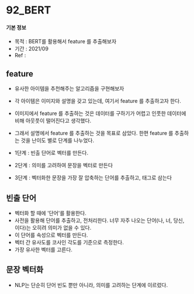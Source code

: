# 92_BERT

#### 기본 정보

- 목적 : BERT를 활용해서 feature 를 추출해보자
- 기간 : 2021/09
- Ref : 



## feature

- 유사한 아이템을 추천해주는 알고리즘을 구현해보자
- 각 아이템은 이미지와 설명을 갖고 있는데, 여기서 feature 를 추출하고자 한다.
- 이미지에서 feature 를 추출하는 것은
  데이터를 구하기가 어렵고
  인풋한 데이터에 비해 아웃풋이 떨어진다고 생각했다.
- 그래서 설명에서 feature 를 추출하는 것을 목표로 삼았다.
  한편 feature 를 추출하는 것을 난이도 별로 단계를 나누었다. 

- 1단계 : 빈출 단어로 벡터를 만든다.
- 2단계 : 의미를 고려하여 문장을 벡터로 만든다
- 3단계 : 벡터화한 문장을 가장 잘 압축하는 단어를 추출하고, 태그로 삼는다



## 빈출 단어

- 벡터화 할 때에 '단어'를 활용한다.
- 사전을 활용해 단어를 추출하고, 전처리한다. 너무 자주 나오는 단어(나, 너, 당신, 이다)는 오히려 의미가 없을 수 있다.
- 이 단어를 속성으로 벡터를 만든다.
- 벡터 간 유사도를 코사인 각도를 기준으로 측정한다.
- 가장 유사한 벡터를 고른다.



## 문장 벡터화

- NLP는 단순히 단어 빈도 뿐만 아니라, 의미를 고려하는 단계에 이르렀다.

  